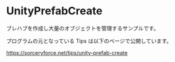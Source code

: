 # UnityPrefabCreate
ブレハブを作成し大量のオブジェクトを管理するサンプルです。

プログラムの元となっている Tips は以下のページで公開しています。

https://sorceryforce.net/tips/unity-prefab-create
